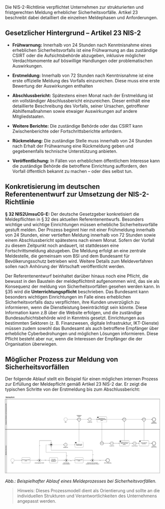 Die NIS-2-Richtlinie verpflichtet Unternehmen zur strukturierten und fristgerechten Meldung erheblicher Sicherheitsvorfälle. Artikel 23 beschreibt dabei detailliert die einzelnen Meldephasen und Anforderungen.


## Gesetzlicher Hintergrund – Artikel 23 NIS-2

- **Frühwarnung:** Innerhalb von 24 Stunden nach Kenntnisnahme eines erheblichen Sicherheitsvorfalls ist eine Frühwarnung an das zuständige CSIRT oder die Aufsichtsbehörde abzugeben, inklusive möglicher Verdachtsmomente auf böswillige Handlungen oder problematischen Auswirkungen.

- **Erstmeldung:** Innerhalb von 72 Stunden nach Kenntnisnahme ist eine erste offizielle Meldung des Vorfalls einzureichen. Diese muss eine erste Bewertung der Auswirkungen enthalten

- **Abschlussbericht:** Spätestens einen Monat nach der Erstmeldung ist ein vollständiger Abschlussbericht einzureichen. Dieser enthält eine detaillierte Beschreibung des Vorfalls, seiner Ursachen, getroffener Abhilfemaßnahmen sowie etwaiger Auswirkungen auf andere Mitgliedstaaten.

- **Weitere Berichte:** Die zuständige Behörde oder das CSIRT kann Zwischenberichte oder Fortschrittsberichte anfordern.

- **Rückmeldung:** Die zuständige Stelle muss innerhalb von 24 Stunden nach Erhalt der Frühwarnung eine Rückmeldung geben und gegebenenfalls technische Unterstützung anbieten.

- **Veröffentlichung:** In Fällen von erheblichem öffentlichem Interesse kann die zuständige Behörde die betroffene Einrichtung auffordern, den Vorfall öffentlich bekannt zu machen – oder dies selbst tun.

## Konkretisierung im deutschen Referentenentwurf zur Umsetzung der NIS-2-Richtlinie 
**§ 32 NIS2UmsuCG-E:**
Der deutsche Gesetzgeber konkretisiert die Meldepflichten in § 32 des aktuellen Referentenentwurfs. Besonders wichtige und wichtige Einrichtungen müssen erhebliche Sicherheitsvorfälle gestuft melden. Der Prozess beginnt hier mit einer Frühmeldung innerhalb von 24 Stunden, einer vertieften Meldung innerhalb von 72 Stunden sowie einem Abschlussbericht spätestens nach einem Monat. Sofern der Vorfall zu diesem Zeitpunkt noch andauert, ist stattdessen eine Fortschrittsmeldung abzugeben. Die Meldung erfolgt an eine zentrale Meldestelle, die gemeinsam vom BSI und dem Bundesamt für Bevölkerungsschutz betrieben wird. Weitere Details zum Meldeverfahren sollen nach Anhörung der Wirtschaft veröffentlicht werden.

Der Referentenentwurf beinhaltet darüber hinaus noch eine Pflicht, die bewusst in den Baustein der meldepflichtmit aufgenommen wird, das sie als Konsequenz der meldung von Sicherheitsvorfällen gesehen werden kann. In §35 wird die **Unterrichtungspflicht** beschrieben. Das Bundesamt kann besonders wichtigen Einrichtungen im Falle eines erheblichen Sicherheitsvorfalls dazu verpflichten, ihre Kunden unverzüglich zu informieren, wenn die Dienstleistung beeinträchtigt sein könnte. Diese Information kann z.B über die Website erfolgen, und die zuständige Bundesaufsichtsbehörde wird in Kenntnis gesetzt. Einrichtungen aus bestimmten Sektoren (z. B. Finanzwesen, digitale Infrastruktur, IKT-Dienste) müssen zudem sowohl das Bundesamt als auch betroffene Empfänger über erhebliche Cyberbedrohungen und möglichen Lösungen informieren. Diese Pflicht besteht aber nur, wenn die Interessen der Empfänger die der Organisation überwiegen.



## Möglicher Prozess zur Meldung von Sicherheitsvorfällen

Der folgende Ablauf stellt ein Beispiel für einen möglichen internen Prozess zur Erfüllung der Meldepflicht gemäß Artikel 23 NIS-2 dar. Er zeigt die typischen Schritte von der Erstmeldung bis zum Abschlussbericht:

![Prozessmodell zur Meldung von Sicherheitsvorfällen](media/Meldepflicht.drawio.png)

*Abb.: Beispielhafter Ablauf eines Meldeprozesses bei Sicherheitsvorfällen.*

> Hinweis: Dieses Prozessmodell dient als Orientierung und sollte an die individuellen Strukturen und Verantwortlichkeiten des Unternehmens angepasst werden.



